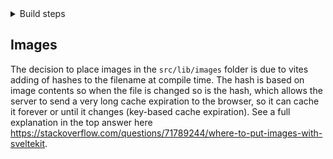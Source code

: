 <details><summary>Build steps</summary>

## Building

To create a production version of your app:

```bash
npm run build
```

You can preview the production build with `npm run preview`.

> To deploy your app, you may need to install an [adapter](https://kit.svelte.dev/docs/adapters) for your target environment.

</details>

## Images

The decision to place images in the `src/lib/images` folder is due to vites adding of hashes to the filename at compile time. The hash is based on image contents so when the file is changed so is the hash, which allows the server to send a very long cache expiration to the browser, so it can cache it forever or until it changes (key-based cache expiration). See a full explanation in the top answer here https://stackoverflow.com/questions/71789244/where-to-put-images-with-sveltekit.